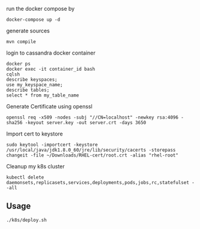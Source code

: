 run the docker compose by
```shell script
docker-compose up -d
```

generate sources
```shell script
mvn compile
```

login to cassandra docker container
```shell script
docker ps
docker exec -it container_id bash
cqlsh
describe keyspaces;
use my_keyspace_name;
describe tables;
select * from my_table_name
```

Generate Certificate using openssl
```shell script
openssl req -x509 -nodes -subj "//CN=localhost" -newkey rsa:4096 -sha256 -keyout server.key -out server.crt -days 3650
```

Import cert to keystore
```shell script
sudo keytool -importcert -keystore /usr/local/java/jdk1.8.0_60/jre/lib/security/cacerts -storepass changeit -file ~/Downloads/RHEL-cert/root.crt -alias "rhel-root"
```

Cleanup my k8s cluster
```shell script
kubectl delete daemonsets,replicasets,services,deployments,pods,jobs,rc,statefulset --all
```

## Usage

```shell script
./k8s/deploy.sh  
```